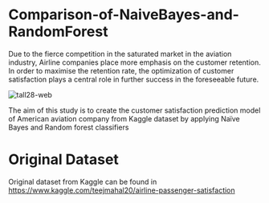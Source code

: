 # Comparison-of-NaiveBayes-and-RandomForest

Due to the fierce competition in the saturated market in the aviation industry, Airline companies place more emphasis on the customer retention. 
In order to maximise the retention rate, the optimization of customer satisfaction plays a central role in further
success in the foreseeable future. 


![tall28-web](https://user-images.githubusercontent.com/69736191/145720801-a5b0d420-95a9-4f72-9004-bf86b0c0f78e.jpeg)

The aim of this study is to create the customer satisfaction prediction model of American aviation company from Kaggle dataset by applying Naïve Bayes and Random forest classifiers





# Original Dataset
Original dataset from Kaggle can be found in https://www.kaggle.com/teejmahal20/airline-passenger-satisfaction
